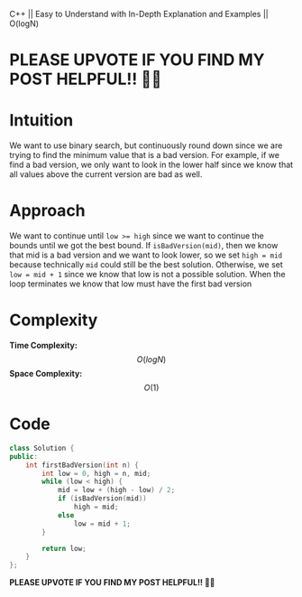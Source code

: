 C++ || Easy to Understand with In-Depth Explanation and Examples || O(logN)

# PLEASE UPVOTE IF YOU FIND MY POST HELPFUL!! 🥺😁

# Intuition

We want to use binary search, but continuously round down since we are trying to find the minimum value that is a bad version. For example, if we find a bad version, we only want to look in the lower half since we know that all values above the current version are bad as well.

# Approach

We want to continue until `low >= high` since we want to continue the bounds until we got the best bound. If `isBadVersion(mid)`, then we know that mid is a bad version and we want to look lower, so we set `high = mid` because technically `mid` could still be the best solution. Otherwise, we set `low = mid + 1` since we know that low is not a possible solution. When the loop terminates we know that low must have the first bad version

# Complexity

**Time Complexity:** $$O(logN)$$
**Space Complexity:** $$O(1)$$

# Code

```c++
class Solution {
public:
    int firstBadVersion(int n) {
        int low = 0, high = n, mid;
        while (low < high) {
            mid = low + (high - low) / 2;
            if (isBadVersion(mid))
                high = mid;
            else
                low = mid + 1;
        }

        return low;
    }
};
```

**PLEASE UPVOTE IF YOU FIND MY POST HELPFUL!! 🥺😁**